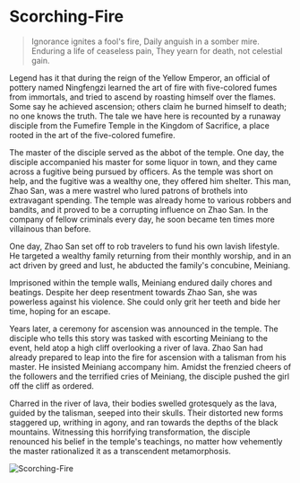 # Scorching-Fire

> Ignorance ignites a fool's fire,
> Daily anguish in a somber mire.
> Enduring a life of ceaseless pain,
> They yearn for death, not celestial gain.

Legend has it that during the reign of the Yellow Emperor, an official of
pottery named Ningfengzi learned the art of fire with five-colored fumes
from immortals, and tried to ascend by roasting himself over the flames.
Some say he achieved ascension; others claim he burned himself to death;
no one knows the truth. The tale we have here is recounted by a runaway
disciple from the Fumefire Temple in the Kingdom of Sacrifice, a place
rooted in the art of the five-colored fumefire.

The master of the disciple served as the abbot of the temple. One day, the
disciple accompanied his master for some liquor in town, and they came
across a fugitive being pursued by officers. As the temple was short on
help, and the fugitive was a wealthy one, they offered him shelter. This
man, Zhao San, was a mere wastrel who lured patrons of brothels into
extravagant spending. The temple was already home to various robbers
and bandits, and it proved to be a corrupting influence on Zhao San. In the
company of fellow criminals every day, he soon became ten times more
villainous than before.

One day, Zhao San set off to rob travelers to fund his own lavish lifestyle.
He targeted a wealthy family returning from their monthly worship, and
in an act driven by greed and lust, he abducted the family's concubine,
Meiniang.

Imprisoned within the temple walls, Meiniang endured daily chores and
beatings. Despite her deep resentment towards Zhao San, she was
powerless against his violence. She could only grit her teeth and bide her
time, hoping for an escape.

Years later, a ceremony for ascension was announced in the temple. The
disciple who tells this story was tasked with escorting Meiniang to the
event, held atop a high cliff overlooking a river of lava. Zhao San had
already prepared to leap into the fire for ascension with a talisman from
his master. He insisted Meiniang accompany him. Amidst the frenzied
cheers of the followers and the terrified cries of Meiniang, the disciple
pushed the girl off the cliff as ordered.

Charred in the river of lava, their bodies swelled grotesquely as the lava,
guided by the talisman, seeped into their skulls. Their distorted new forms
staggered up, writhing in agony, and ran towards the depths of the black
mountains. Witnessing this horrifying transformation, the disciple
renounced his belief in the temple's teachings, no matter how vehemently
the master rationalized it as a transcendent metamorphosis.

![Scorching-Fire](/image-20240827220820378.png)